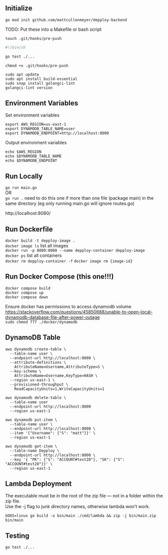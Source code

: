 ## Initialize

`go mod init github.com/mattcullenmeyer/depploy-backend`

TODO: Put these into a Makefile or bash script

`touch .git/hooks/pre-push`

```sh
#!/bin/sh

go test ./...
```

`chmod +x .git/hooks/pre-push`

```
sudo apt update
sudo apt install build-essential
sudo snap install golangci-lint
golangci-lint version
```

## Environment Variables

Set environment variables

```
export AWS_REGION=us-east-1
export DYNAMODB_TABLE_NAME=user
export DYNAMODB_ENDPOINT=http://localhost:8000
```

Output environment variables

```
echo $AWS_REGION
echo $DYNAMODB_TABLE_NAME
echo $DYNAMODB_ENDPOINT
```

## Run Locally

`go run main.go`  
OR  
`go run .` need to do this one if more than one file (package main) in the same directory (eg only running main.go will ignore routes.go)

http://localhost:8080/

## Run Dockerfile

`docker build -t depploy-image .`  
`docker image ls` list all images  
`docker run -p 8080:8080 --name depploy-container depploy-image`  
`docker ps` list all containers  
`docker rm depploy-container -f`
`docker image rm {image-id}`

## Run Docker Compose (this one!!!)

`docker compose build`  
`docker compose up`  
`docker compose down`

Ensure docker has permissions to access dynamodb volume  
https://stackoverflow.com/questions/45850688/unable-to-open-local-dynamodb-database-file-after-power-outage  
`sudo chmod 777 ./docker/dynamodb`

## DynamoDB Table

```
aws dynamodb create-table \
  --table-name user \
  --endpoint-url http://localhost:8000 \
  --attribute-definitions \
    AttributeName=Username,AttributeType=S \
  --key-schema \
    AttributeName=Username,KeyType=HASH \
  --region us-east-1 \
  --provisioned-throughput \
    ReadCapacityUnits=1,WriteCapacityUnits=1
```

```
aws dynamodb delete-table \
  --table-name user
  --endpoint-url http://localhost:8000
  --region us-east-1
```

```
aws dynamodb put-item \
  --table-name user \
  --endpoint-url http://localhost:8000 \
  --item '{"Username": {"S": "matt"}}' \
  --region us-east-1
```

```
aws dynamodb get-item \
  --table-name Depploy \
  --endpoint-url http://localhost:8000 \
  --key '{ "PK": {"S": "ACCOUNT#test20"}, "SK": {"S": "ACCOUNT#test20"}}' \
  --region us-east-1
```

## Lambda Deployment

The executable must be in the root of the zip file — not in a folder within the zip file.  
Use the -j flag to junk directory names, otherwise lambda won't work.

`GOOS=linux go build -o bin/main ./cmd/lambda && zip -j bin/main.zip bin/main`

## Testing

`go test ./...`
